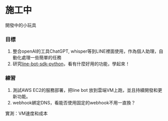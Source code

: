 # 施工中
開發中的小玩具

### 目標
1. 整合openAI的工具ChatGPT, whisper等到LINE裡面使用，作為個人助理，自動化處理一些簡單的任務
2. 研究[line-bot-sdk-python](https://github.com/line/line-bot-sdk-python)，看有什麼好用的功能，學起來！

### 練習

1. 測試AWS EC2的服務部署，把line bot 放到雲端VM上跑，並且持續開發和更新功能。
2. webhook綁定DNS，看能否使用固定的webhook不用一直換？

實測：VM速度和成本